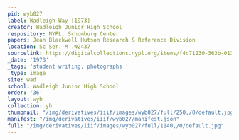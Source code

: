 ```yaml
---
pid: wyb027
label: Wadleigh Way [1973]
creator: Wadleigh Junior High School
respository: NYPL, Schomburg Center
papers: Jean Blackwell Hutson Research & Reference Division
location: Sc Ser.-M .W2437
sourcelink: https://digitalcollections.nypl.org/items/f4d71230-363b-0134-1e25-00505686a51c
_date: '1973'
_tags: 'student writing, photographs '
_type: image
site: wad
school: Wadleigh Junior High School
order: '36'
layout: wyb
collection: yb
thumbnail: "/img/derivatives/iiif/images/wyb027/full/250,/0/default.jpg"
manifest: "/img/derivatives/iiif/wyb027/manifest.json"
full: "/img/derivatives/iiif/images/wyb027/full/1140,/0/default.jpg"
---
```

